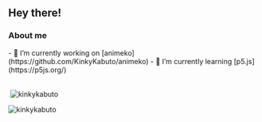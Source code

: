 <h2 align="left">Hey there!</h2>

<h3> About me </h3>
- 🔭 I’m currently working on [animeko](https://github.com/KinkyKabuto/animeko)
- 🌱 I’m currently learning [p5.js](https://p5js.org/)

</br>
</br>
<p>&nbsp;<img align="center" src="https://github-readme-stats.vercel.app/api?username=kinkykabuto&show_icons=true&locale=en&theme=tokyonight " alt="kinkykabuto" /></p>
<p><img align="center" src="https://github-readme-streak-stats.herokuapp.com/?user=kinkykabuto&theme=tokyonight" alt="kinkykabuto" /></p>

